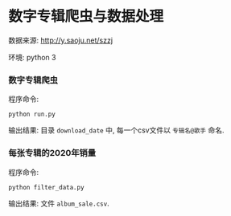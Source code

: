 # 数字专辑爬虫与数据处理

数据来源: http://y.saoju.net/szzj

环境: python 3


### 数字专辑爬虫

程序命令:
```
python run.py 
```

输出结果:
目录 `download_date` 中, 每一个csv文件以 `专辑名@歌手` 命名.


### 每张专辑的2020年销量

程序命令:
```
python filter_data.py
```

输出结果:
文件 `album_sale.csv`.









